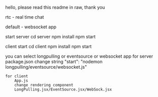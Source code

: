 hello, please read this readme in raw, thank you

rtc - real time chat

default - websocket app

start server
    cd server
    npm install
    npm start

client start
    cd client
    npm install
    npm start

you can select longpulling or eventsource or websocket app
    for server
        package.json
        change string
        "start": "nodemon longpulling/eventsource/websocket.js"
        
    for client
        App.js
        change rendering component
        LongPulling.jsx/EventSource.jsx/WebSock.jsx
